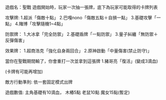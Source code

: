 遊戲名：聖戰
遊戲開始時，玩家一次抽一張牌，底下為玩家可能取得的卡牌列表

攻擊牌:
1.超派「傷敵十點」
2.巴嘎nono「傷敵五點＋自損一點」
3.基礎攻擊「一點」
4.賭博「攻擊隨機1~4點」

防禦牌：
1.大冰拿「完全防禦」
2.基礎盾牌「一點防禦」
3.量子糾纏「無防禦＋反彈傷害」

效果牌：
1.超商浩克「強化自身兩回合」
2.原神啟動「中量傷害(禁止防守)」

當你在聖戰期間輸了，你會重打一次並拿到這張牌
1.豬哥亮「復活」(變成3滴血)

(卡牌有可能再增加)


敵方行動準則:
依一套固定模式出牌

遊戲數值:
主角基礎有10滴血，
木樁5點
老鼠10點
魔女15點(暫定)

